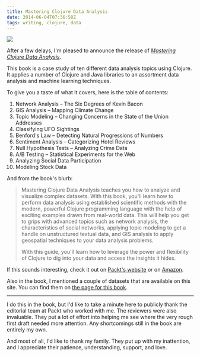 ```yaml
---
title: Mastering Clojure Data Analysis
date: 2014-06-04T07:36:58Z
tags: writing, clojure, data
---
```


<img class="bookframe" src="http://dgdsbygo8mp3h.cloudfront.net/sites/default/files/imagecache/productview/4139OS.jpg"/>

After a few delays, I'm pleased to announce the release of [*Mastering Clojure
Data Analysis*][packt].

<!--more-->

This book is a case study of ten different data analysis topics using Clojure.
It applies a number of Clojure and Java libraries to an assortment data
analysis and machine learning techniques.

To give you a taste of what it covers, here is the table of contents:

1. Network Analysis – The Six Degrees of Kevin Bacon
1. GIS Analysis – Mapping Climate Change
1. Topic Modeling – Changing Concerns in the State of the Union Addresses
1. Classifying UFO Sightings
1. Benford's Law – Detecting Natural Progressions of Numbers
1. Sentiment Analysis – Categorizing Hotel Reviews
1. Null Hypothesis Tests – Analyzing Crime Data
1. A/B Testing – Statistical Experiments for the Web
1. Analyzing Social Data Participation
1. Modeling Stock Data

And from the book's blurb:

> Mastering Clojure Data Analysis teaches you how to analyze and visualize
> complex datasets. With this book, you'll learn how to perform data analysis
> using established scientific methods with the modern, powerful Clojure
> programming language with the help of exciting examples drawn from real-world
> data. This will help you get to grips with advanced topics such as network
> analysis, the characteristics of social networks, applying topic modeling to
> get a handle on unstructured textual data, and GIS analysis to apply
> geospatial techniques to your data analysis problems.
>
> With this guide, you'll learn how to leverage the power and flexibility of
> Clojure to dig into your data and access the insights it hides.

If this sounds interesting, check it out on [Packt's website][packt] or on
[Amazon][amazon].

Also in the book, I mentioned a couple of datasets that are available on this
site. You can find them on [the page for this book][data].

---

I do this in the book, but I'd like to take a minute here to publicly thank the
editorial team at Packt who worked with me. The reviewers were also invaluable.
They put a lot of effort into helping me see where the very rough first draft
needed more attention. Any shortcomings still in the book are entirely my own.

And most of all, I'd like to thank my family. They put up with my inattention,
and I appreciate their patience, understanding, support, and love.


<!--
<a href="http://www.amazon.com/gp/product/B00KLAJ66S/ref=as_li_tl?ie=UTF8&camp=1789&creative=390957&creativeASIN=B00KLAJ66S&linkCode=as2&tag=httpwwwericro-20&linkId=JK7FNAPWBI467EIC">Mastering Clojure Data Analysis</a><img src="http://ir-na.amazon-adsystem.com/e/ir?t=httpwwwericro-20&l=as2&o=1&a=B00KLAJ66S" width="1" height="1" border="0" alt="" style="border:none !important; margin:0px !important;" />
-->

[packt]: http://j.mp/McDla
[amazon]: http://www.amazon.com/gp/product/B00KLAJ66S/ref=as_li_tl?ie=UTF8&camp=1789&creative=390957&creativeASIN=B00KLAJ66S&linkCode=as2&tag=httpwwwericro-20&linkId=JK7FNAPWBI467EIC
[data]: /clj-data-master/

